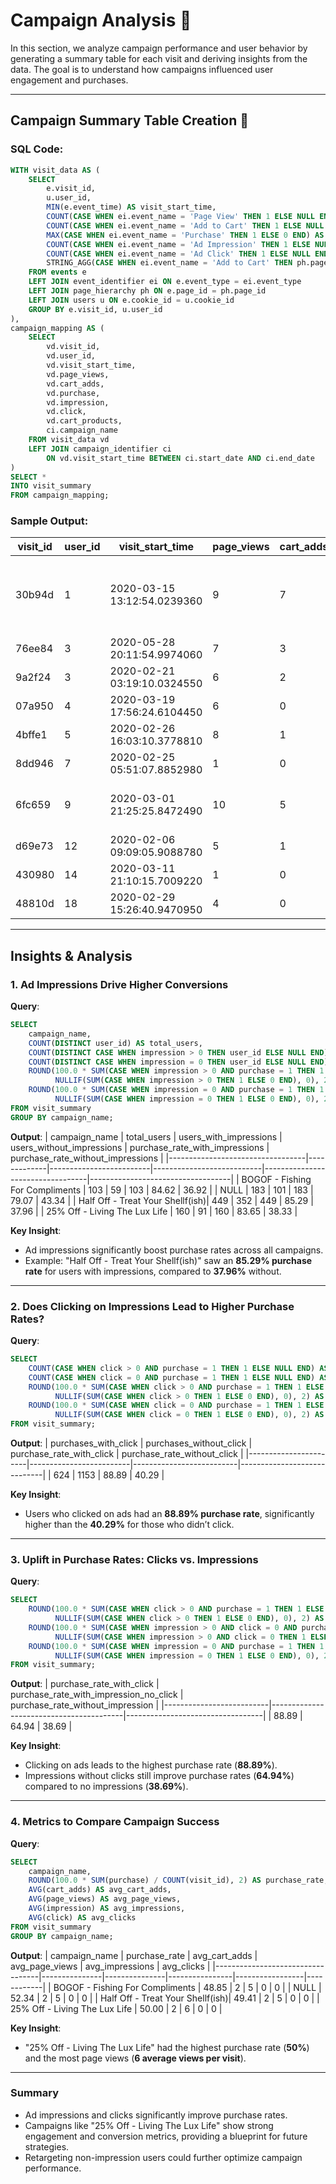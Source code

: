# Campaign Analysis 📢

In this section, we analyze campaign performance and user behavior by generating a summary table for each visit and deriving insights from the data. The goal is to understand how campaigns influenced user engagement and purchases.

---

## Campaign Summary Table Creation 🛒

### SQL Code:
```sql
WITH visit_data AS (
    SELECT 
        e.visit_id,
        u.user_id,
        MIN(e.event_time) AS visit_start_time,
        COUNT(CASE WHEN ei.event_name = 'Page View' THEN 1 ELSE NULL END) AS page_views,
        COUNT(CASE WHEN ei.event_name = 'Add to Cart' THEN 1 ELSE NULL END) AS cart_adds,
        MAX(CASE WHEN ei.event_name = 'Purchase' THEN 1 ELSE 0 END) AS purchase,
        COUNT(CASE WHEN ei.event_name = 'Ad Impression' THEN 1 ELSE NULL END) AS impression,
        COUNT(CASE WHEN ei.event_name = 'Ad Click' THEN 1 ELSE NULL END) AS click,
        STRING_AGG(CASE WHEN ei.event_name = 'Add to Cart' THEN ph.page_name ELSE NULL END, ', ') WITHIN GROUP (ORDER BY e.sequence_number) AS cart_products
    FROM events e
    LEFT JOIN event_identifier ei ON e.event_type = ei.event_type
    LEFT JOIN page_hierarchy ph ON e.page_id = ph.page_id
    LEFT JOIN users u ON e.cookie_id = u.cookie_id
    GROUP BY e.visit_id, u.user_id
),
campaign_mapping AS (
    SELECT 
        vd.visit_id,
        vd.user_id,
        vd.visit_start_time,
        vd.page_views,
        vd.cart_adds,
        vd.purchase,
        vd.impression,
        vd.click,
        vd.cart_products,
        ci.campaign_name
    FROM visit_data vd
    LEFT JOIN campaign_identifier ci 
        ON vd.visit_start_time BETWEEN ci.start_date AND ci.end_date
)
SELECT *
INTO visit_summary 
FROM campaign_mapping;
```

### Sample Output:
| visit_id | user_id | visit_start_time            | page_views | cart_adds | purchase | impression | click | cart_products                                  | campaign_name                        |
|----------|---------|-----------------------------|------------|-----------|----------|------------|-------|------------------------------------------------|---------------------------------------|
| 30b94d   | 1       | 2020-03-15 13:12:54.0239360 | 9          | 7         | 1        | 1          | 1     | Salmon, Kingfish, Tuna, Russian Caviar, Abalone, Lobster, Crab | Half Off - Treat Your Shellf(ish)   |
| 76ee84   | 3       | 2020-05-28 20:11:54.9974060 | 7          | 3         | 1        | 0          | 0     | Salmon, Lobster, Crab                          | NULL                                  |
| 9a2f24   | 3       | 2020-02-21 03:19:10.0324550 | 6          | 2         | 1        | 0          | 0     | Kingfish, Black Truffle                        | Half Off - Treat Your Shellf(ish)    |
| 07a950   | 4       | 2020-03-19 17:56:24.6104450 | 6          | 0         | 0        | 0          | 0     | NULL                                           | Half Off - Treat Your Shellf(ish)    |
| 4bffe1   | 5       | 2020-02-26 16:03:10.3778810 | 8          | 1         | 0        | 0          | 0     | Russian Caviar                                | Half Off - Treat Your Shellf(ish)    |
| 8dd946   | 7       | 2020-02-25 05:51:07.8852980 | 1          | 0         | 0        | 0          | 0     | NULL                                           | Half Off - Treat Your Shellf(ish)    |
| 6fc659   | 9       | 2020-03-01 21:25:25.8472490 | 10         | 5         | 1        | 1          | 1     | Salmon, Tuna, Black Truffle, Lobster, Oyster  | Half Off - Treat Your Shellf(ish)    |
| d69e73   | 12      | 2020-02-06 09:09:05.9088780 | 5          | 1         | 0        | 0          | 0     | Lobster                                       | Half Off - Treat Your Shellf(ish)    |
| 430980   | 14      | 2020-03-11 21:10:15.7009220 | 1          | 0         | 0        | 0          | 0     | NULL                                           | Half Off - Treat Your Shellf(ish)    |
| 48810d   | 18      | 2020-02-29 15:26:40.9470950 | 4          | 0         | 0        | 0          | 0     | NULL                                           | Half Off - Treat Your Shellf(ish)    |

---

## Insights & Analysis 

### 1. **Ad Impressions Drive Higher Conversions**

**Query**:
```sql
SELECT 
    campaign_name,
    COUNT(DISTINCT user_id) AS total_users,
    COUNT(DISTINCT CASE WHEN impression > 0 THEN user_id ELSE NULL END) AS users_with_impressions,
    COUNT(DISTINCT CASE WHEN impression = 0 THEN user_id ELSE NULL END) AS users_without_impressions,
    ROUND(100.0 * SUM(CASE WHEN impression > 0 AND purchase = 1 THEN 1 ELSE 0 END) /
          NULLIF(SUM(CASE WHEN impression > 0 THEN 1 ELSE 0 END), 0), 2) AS purchase_rate_with_impressions,
    ROUND(100.0 * SUM(CASE WHEN impression = 0 AND purchase = 1 THEN 1 ELSE 0 END) /
          NULLIF(SUM(CASE WHEN impression = 0 THEN 1 ELSE 0 END), 0), 2) AS purchase_rate_without_impressions
FROM visit_summary
GROUP BY campaign_name;
```

**Output**:
| campaign_name                    | total_users | users_with_impressions | users_without_impressions | purchase_rate_with_impressions | purchase_rate_without_impressions |
|----------------------------------|-------------|-------------------------|---------------------------|----------------------------------|-----------------------------------|
| BOGOF - Fishing For Compliments | 103         | 59                      | 103                       | 84.62                           | 36.92                            |
| NULL                             | 183         | 101                     | 183                       | 79.07                           | 43.34                            |
| Half Off - Treat Your Shellf(ish)| 449         | 352                     | 449                       | 85.29                           | 37.96                            |
| 25% Off - Living The Lux Life    | 160         | 91                      | 160                       | 83.65                           | 38.33                            |

**Key Insight**:
- Ad impressions significantly boost purchase rates across all campaigns.
- Example: "Half Off - Treat Your Shellf(ish)" saw an **85.29% purchase rate** for users with impressions, compared to **37.96%** without.

---

### 2. **Does Clicking on Impressions Lead to Higher Purchase Rates?**

**Query**:
```sql
SELECT 
    COUNT(CASE WHEN click > 0 AND purchase = 1 THEN 1 ELSE NULL END) AS purchases_with_click,
    COUNT(CASE WHEN click = 0 AND purchase = 1 THEN 1 ELSE NULL END) AS purchases_without_click,
    ROUND(100.0 * SUM(CASE WHEN click > 0 AND purchase = 1 THEN 1 ELSE 0 END) /
          NULLIF(SUM(CASE WHEN click > 0 THEN 1 ELSE 0 END), 0), 2) AS purchase_rate_with_click,
    ROUND(100.0 * SUM(CASE WHEN click = 0 AND purchase = 1 THEN 1 ELSE 0 END) /
          NULLIF(SUM(CASE WHEN click = 0 THEN 1 ELSE 0 END), 0), 2) AS purchase_rate_without_click
FROM visit_summary;
```

**Output**:
| purchases_with_click | purchases_without_click | purchase_rate_with_click | purchase_rate_without_click |
|-----------------------|-------------------------|--------------------------|-----------------------------|
| 624                   | 1153                   | 88.89                    | 40.29                      |

**Key Insight**:
- Users who clicked on ads had an **88.89% purchase rate**, significantly higher than the **40.29%** for those who didn’t click.

---

### 3. **Uplift in Purchase Rates: Clicks vs. Impressions**

**Query**:
```sql
SELECT 
    ROUND(100.0 * SUM(CASE WHEN click > 0 AND purchase = 1 THEN 1 ELSE 0 END) /
          NULLIF(SUM(CASE WHEN click > 0 THEN 1 ELSE 0 END), 0), 2) AS purchase_rate_with_click,
    ROUND(100.0 * SUM(CASE WHEN impression > 0 AND click = 0 AND purchase = 1 THEN 1 ELSE 0 END) /
          NULLIF(SUM(CASE WHEN impression > 0 AND click = 0 THEN 1 ELSE 0 END), 0), 2) AS purchase_rate_with_impression_no_click,
    ROUND(100.0 * SUM(CASE WHEN impression = 0 AND purchase = 1 THEN 1 ELSE 0 END) /
          NULLIF(SUM(CASE WHEN impression = 0 THEN 1 ELSE 0 END), 0), 2) AS purchase_rate_without_impression
FROM visit_summary;
```

**Output**:
| purchase_rate_with_click | purchase_rate_with_impression_no_click | purchase_rate_without_impression |
|--------------------------|-----------------------------------------|----------------------------------|
| 88.89                   | 64.94                                  | 38.69                           |

**Key Insight**:
- Clicking on ads leads to the highest purchase rate (**88.89%**).
- Impressions without clicks still improve purchase rates (**64.94%**) compared to no impressions (**38.69%**).

---

### 4. **Metrics to Compare Campaign Success**

**Query**:
```sql
SELECT 
    campaign_name,
    ROUND(100.0 * SUM(purchase) / COUNT(visit_id), 2) AS purchase_rate,
    AVG(cart_adds) AS avg_cart_adds,
    AVG(page_views) AS avg_page_views,
    AVG(impression) AS avg_impressions,
    AVG(click) AS avg_clicks
FROM visit_summary
GROUP BY campaign_name;
```

**Output**:
| campaign_name                    | purchase_rate | avg_cart_adds | avg_page_views | avg_impressions | avg_clicks |
|----------------------------------|---------------|---------------|----------------|-----------------|------------|
| BOGOF - Fishing For Compliments | 48.85         | 2             | 5              | 0               | 0          |
| NULL                             | 52.34         | 2             | 5              | 0               | 0          |
| Half Off - Treat Your Shellf(ish)| 49.41         | 2             | 5              | 0               | 0          |
| 25% Off - Living The Lux Life    | 50.00         | 2             | 6              | 0               | 0          |

**Key Insight**:
- "25% Off - Living The Lux Life" had the highest purchase rate (**50%**) and the most page views (**6 average views per visit**).

---

### Summary
- Ad impressions and clicks significantly improve purchase rates.
- Campaigns like "25% Off - Living The Lux Life" show strong engagement and conversion metrics, providing a blueprint for future strategies.
- Retargeting non-impression users could further optimize campaign performance.

